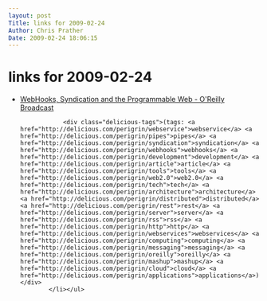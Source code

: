 ```yaml
---
layout: post
Title: links for 2009-02-24  
Author: Chris Prather
Date: 2009-02-24 18:06:15
---
```


# links for 2009-02-24
<ul class="delicious"><li>
                <div class="delicious-link"><a href="http://broadcast.oreilly.com/2009/02/webhooks-syndication-and-the-p.html">WebHooks, Syndication and the Programmable Web - O&#039;Reilly Broadcast</a></div>
                
                <div class="delicious-tags">(tags: <a href="http://delicious.com/perigrin/webservice">webservice</a> <a href="http://delicious.com/perigrin/pipes">pipes</a> <a href="http://delicious.com/perigrin/syndication">syndication</a> <a href="http://delicious.com/perigrin/webhooks">webhooks</a> <a href="http://delicious.com/perigrin/development">development</a> <a href="http://delicious.com/perigrin/article">article</a> <a href="http://delicious.com/perigrin/tools">tools</a> <a href="http://delicious.com/perigrin/web2.0">web2.0</a> <a href="http://delicious.com/perigrin/tech">tech</a> <a href="http://delicious.com/perigrin/architecture">architecture</a> <a href="http://delicious.com/perigrin/distributed">distributed</a> <a href="http://delicious.com/perigrin/rest">rest</a> <a href="http://delicious.com/perigrin/server">server</a> <a href="http://delicious.com/perigrin/rss">rss</a> <a href="http://delicious.com/perigrin/http">http</a> <a href="http://delicious.com/perigrin/webservices">webservices</a> <a href="http://delicious.com/perigrin/computing">computing</a> <a href="http://delicious.com/perigrin/messaging">messaging</a> <a href="http://delicious.com/perigrin/oreilly">oreilly</a> <a href="http://delicious.com/perigrin/mashup">mashup</a> <a href="http://delicious.com/perigrin/cloud">cloud</a> <a href="http://delicious.com/perigrin/applications">applications</a>)</div>
            </li></ul>
